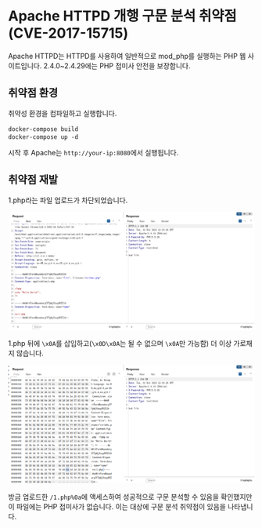 # Apache HTTPD 개행 구문 분석 취약점(CVE-2017-15715)

Apache HTTPD는 HTTPD를 사용하여 일반적으로 mod_php를 실행하는 PHP 웹 사이트입니다. 2.4.0~2.4.29에는 PHP 접미사 안전을 보장합니다.

## 취약점 환경

취약성 환경을 컴파일하고 실행합니다.

````
docker-compose build
docker-compose up -d
````

시작 후 Apache는 `http://your-ip:8080`에서 실행됩니다.

## 취약점 재발

1.php라는 파일 업로드가 차단되었습니다.

![](1.png)

1.php 뒤에 `\x0A`를 삽입하고(`\x0D\x0A`는 될 수 없으며 `\x0A`만 가능함) 더 이상 가로채지 않습니다.

![](2.png)

방금 업로드한 `/1.php%0a`에 액세스하여 성공적으로 구문 분석할 수 있음을 확인했지만 이 파일에는 PHP 접미사가 없습니다. 이는 대상에 구문 분석 취약점이 있음을 나타냅니다.
